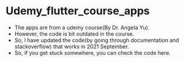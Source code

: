 # Udemy_flutter_course_apps
* The apps are from a udemy course(By Dr. Angela Yu). 
* However, the code is bit outdated in the course. 
* So, I have updated the code(by going through documentation and stackoverflow) that works in 2021 September.
* So, if you get stuck somewhere, you can check the code here. 
